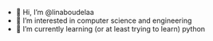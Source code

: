 - 👋 Hi, I’m @linaboudelaa
- 👀 I’m interested in computer science and engineering
- 🌱 I’m currently learning (or at least trying to learn) python

<!---
linaboudelaa/linaboudelaa is a ✨ special ✨ repository because its `README.md` (this file) appears on your GitHub profile.
You can click the Preview link to take a look at your changes.
--->
